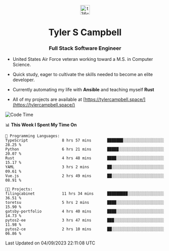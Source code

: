 <p align="center">
<a href="https://www.linkedin.com/in/t36campbell" target="blank"><img align="center" src="https://ik.imagekit.io/t36campbell/Portfolio/linkedin.png.original_m8bbGgPh6.png" alt="t36campbell" height="30" width="30" /></a>
</p>
<h1 align="center">Tyler S Campbell</h1>
<h3 align="center">Full Stack Software Engineer</h3>

* United States Air Force veteran working toward a M.S. in Computer Science.

* Quick study, eager to cultivate the skills needed to become an elite developer.

* Currently automating my life with **Ansible** and teaching myself **Rust**

* All of my projects are available at [https://tylercampbell.space/](https://tylercampbell.space/)

<!--START_SECTION:waka-->
![Code Time](http://img.shields.io/badge/Code%20Time-2%2C772%20hrs%206%20mins-blue)

📊 **This Week I Spent My Time On** 

```text
💬 Programming Languages: 
TypeScript               8 hrs 57 mins       ███████░░░░░░░░░░░░░░░░░░   28.25 % 
Python                   6 hrs 21 mins       █████░░░░░░░░░░░░░░░░░░░░   20.07 % 
Rust                     4 hrs 48 mins       ████░░░░░░░░░░░░░░░░░░░░░   15.17 % 
YAML                     3 hrs 2 mins        ██░░░░░░░░░░░░░░░░░░░░░░░   09.61 % 
Vue.js                   2 hrs 49 mins       ██░░░░░░░░░░░░░░░░░░░░░░░   08.91 % 

🐱‍💻 Projects: 
filingcabinet            11 hrs 34 mins      █████████░░░░░░░░░░░░░░░░   36.51 % 
toretsu                  5 hrs 2 mins        ████░░░░░░░░░░░░░░░░░░░░░   15.90 % 
gatsby-portfolio         4 hrs 40 mins       ████░░░░░░░░░░░░░░░░░░░░░   14.73 % 
pytos2-ee                3 hrs 47 mins       ███░░░░░░░░░░░░░░░░░░░░░░   11.98 % 
pytos2-ce                2 hrs 10 mins       ██░░░░░░░░░░░░░░░░░░░░░░░   06.86 % 
```


 Last Updated on 04/09/2023 22:11:08 UTC
<!--END_SECTION:waka-->
